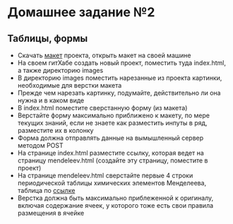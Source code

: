 <h1>Домашнее задание №2</h1>
<h2>Таблицы, формы</h2>

<ul>
<li>Скачать <a href="../data/foliac.psd">макет</a> проекта, открыть макет на своей машине</li>
<li>На своем гитХабе создать новый проект, поместить туда index.html, а также директорию images</li>
<li>В директорию images поместить нарезанные из проекта картинки, необходимые для верстки макета</li>
<li>Прежде чем нарезать картинку, подумайте, действительно ли она нужна и в каком виде</li>
<li>В index.html поместите сверстанную форму (из макета)</li>
<li>Верстайте форму максимально приближено к макету, по мере текущих знаний, если не знаете как разместить инпуты в ряд, разместите их в колонку</li>
<li>Форма должна отправлять данные на вымышленный сервер методом POST</li>
<li>На странице index.html разместите ссылку, которая ведет на страницу mendeleev.html (создайте эту страницу, поместите в проект)</li>
<li>На странице mendeleev.html сверстайте первые 4 строки периодической таблицы химических элементов Менделеева, таблица по <a href="../data/mendeleev.jpg">ссылке</a></li>
<li>Верстка должна быть максимально приблеженной к оригиналу, включая содержание ячеек, у которого тоже есть свои правила размещения в ячейке</li>
</ul>